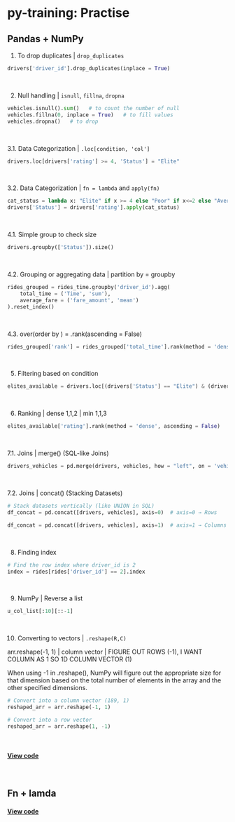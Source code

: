 # py-training: Practise

## Pandas + NumPy
1. To drop duplicates | `drop_duplicates`
```python
drivers['driver_id'].drop_duplicates(inplace = True)
```
<br/>

2. Null handling | `isnull`, `fillna`, `dropna`
```python
vehicles.isnull().sum()   # to count the number of null
vehicles.fillna(0, inplace = True)   # to fill values
vehicles.dropna()   # to drop
```
<br/>

3.1. Data Categorization | `.loc[condition, 'col']`
```python
drivers.loc[drivers['rating'] >= 4, 'Status'] = "Elite"
```
<br/>

3.2. Data Categorization | `fn = lambda` and `apply(fn)`
```python
cat_status = lambda x: "Elite" if x >= 4 else "Poor" if x<=2 else "Average"
drivers['Status'] = drivers['rating'].apply(cat_status)
```
<br/>

4.1. Simple group to check size
```python
drivers.groupby(['Status']).size()
```
<br/>

4.2. Grouping or aggregating data | partition by = groupby
```python
rides_grouped = rides_time.groupby('driver_id').agg(
    total_time = ('Time', 'sum'),
    average_fare = ('fare_amount', 'mean')
).reset_index()
```
<br/>

4.3. over(order by ) = .rank(ascending = False)
```python
rides_grouped['rank'] = rides_grouped['total_time'].rank(method = 'dense', ascending = False)
```
<br/>

5. Filtering based on condition
```python
elites_available = drivers.loc[(drivers['Status'] == "Elite") & (drivers['available'] == True)]
```
<br/>

6. Ranking | dense 1,1,2 | min 1,1,3
```python
elites_available['rating'].rank(method = 'dense', ascending = False)
```
<br/>

7.1. Joins | merge() (SQL-like Joins)
```python
drivers_vehicles = pd.merge(drivers, vehicles, how = "left", on = 'vehicle_id')
```
<br/>

7.2. Joins | concat() (Stacking Datasets)
```python
# Stack datasets vertically (like UNION in SQL)
df_concat = pd.concat([drivers, vehicles], axis=0)  # axis=0 → Rows

df_concat = pd.concat([drivers, vehicles], axis=1)  # axis=1 → Columns
```
<br/>

8. Finding index
```python
# Find the row index where driver_id is 2
index = rides[rides['driver_id'] == 2].index
```
<br/>

9. NumPy | Reverse a list
```python
u_col_list[:10][::-1]
```
<br/>

10. Converting to vectors | `.reshape(R,C)`

arr.reshape(-1, 1) | column vector | FIGURE OUT ROWS (-1), I WANT COLUMN AS 1 SO 1D COLUMN VECTOR (1) <br/>

When using -1 in .reshape(), NumPy will figure out the appropriate size for that dimension based on the total number of elements in the array and the other specified dimensions.
```python
# Convert into a column vector (189, 1)
reshaped_arr = arr.reshape(-1, 1)
```

```python
# Convert into a row vector
reshaped_arr = arr.reshape(1, -1)
```
<br/>

#### [View code](https://github.com/s1dewalker/py-training/blob/main/py_Training.ipynb)
<br/>

## Fn + lamda

#### [View code](https://github.com/s1dewalker/py-training/blob/main/py_training_fn_lmbda.ipynb)
